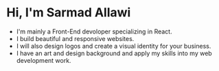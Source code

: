 # Hi, I'm Sarmad Allawi
- I'm mainly a Front-End devoloper specializing in React.
- I build beautiful and responsive websites.
- I will also design logos and create a visual identity for your business.
- I have an art and design background and apply my skills into my web development work.